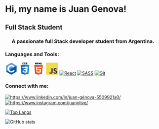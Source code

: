 # Hi, my name is Juan Genova!
## Full Stack Student
<h3 align="center">A passionate full Stack developer student from Argentina.</h3>
<h3 align="left">Languages and Tools:</h3>
<p align="left">
<a href="https://www.cprogramming.com/" target="_blank" rel="noreferrer">
<img src="https://raw.githubusercontent.com/devicons/devicon/master/icons/c/c-original.svg" alt="c" width="40" height="40"/></a> 

<a href="https://www.w3schools.com/css/" target="_blank" rel="noreferrer">
<img src="https://raw.githubusercontent.com/devicons/devicon/master/icons/css3/css3-original-wordmark.svg" alt="css3" width="40" height="40"/></a> 
  
<a href="w3schools.com/html/default.asp" target="_blank" rel="noreferrer"> 
<img src="https://raw.githubusercontent.com/devicons/devicon/master/icons/html5/html5-original-wordmark.svg" alt="html5" width="40" height="40"/></a>

<a href="https://developer.mozilla.org/en-US/docs/Web/JavaScript" target="_blank" rel="noreferrer">
<img src="https://raw.githubusercontent.com/devicons/devicon/master/icons/javascript/javascript-original.svg" alt="javascript" width="40" height="40"/></a>

<a href="https://es.reactjs.org/" target="_blank" rel="noreferrer">
<img src="https://cdn.jsdelivr.net/gh/devicons/devicon/icons/react/react-original.svg" alt="React" width="40" height="40"/></a>
  
<a href="https://sass-lang.com/" target="_blank" rel="noreferrer"> 
<img src="https://cdn.jsdelivr.net/gh/devicons/devicon/icons/sass/sass-original.svg" alt="SASS" width="40" height="40"/></a>

<a href="https://git-scm.com/" target="_blank" rel="noreferrer"> 
<img src="https://cdn.jsdelivr.net/gh/devicons/devicon/icons/git/git-original.svg" alt="Git" width="40" height="40"/></a></a>   
</p>
</p>
<h3 align="left">Connect with me:</h3>
<p align="left">
<a href="https://www.linkedin.com/in/juan-génova-5509921a0/" target="blank"><img align="center" src="https://raw.githubusercontent.com/rahuldkjain/github-profile-readme-generator/master/src/images/icons/Social/linked-in-alt.svg" alt="https://www.linkedin.com/in/juan-génova-5509921a0/" height="30" width="40" /></a>
<a href="https://www.instagram.com/juanglive/" target="blank"><img align="center" src="https://raw.githubusercontent.com/rahuldkjain/github-profile-readme-generator/master/src/images/icons/Social/instagram.svg" alt="https://www.instagram.com/juanglive/" height="30" width="40" /></a>
</p>

[![Top Langs](https://github-readme-stats.vercel.app/api/top-langs/?username=JuanG-live)](https://github.com/anuraghazra/github-readme-stats)

![GitHub stats](https://github-readme-stats.vercel.app/api?username=JuanG-live&show_icons=true)    

